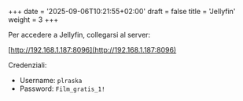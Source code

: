 +++
date = '2025-09-06T10:21:55+02:00'
draft = false
title = 'Jellyfin'
weight = 3
+++

Per accedere a Jellyfin, collegarsi al server:

[http://192.168.1.187:8096](http://192.168.1.187:8096)

Credenziali:
- Username: `plraska`
- Password: `Film_gratis_1!`
